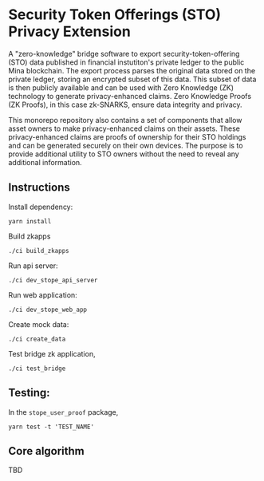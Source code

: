 # Security Token Offerings (STO) Privacy Extension

A "zero-knowledge" bridge software to export security-token-offering (STO) data published in
financial instutiton's private ledger to the public Mina blockchain. The export process parses the
original data stored on the private ledger, storing an encrypted subset of this data. This subset
of data is then publicly available and can be used with Zero Knowledge (ZK) technology to generate
privacy-enhanced claims. Zero Knowledge Proofs (ZK Proofs), in this case zk-SNARKS, ensure data
integrity and privacy.

This monorepo repository also contains a set of components that allow asset owners to make
privacy-enhanced claims on their assets. These privacy-enhanced claims are proofs of ownership for
their STO holdings and can be generated securely on their own devices. The purpose is to provide
additional utility to STO owners without the need to reveal any additional information.

## Instructions

Install dependency:

```
yarn install
```

Build zkapps

```
./ci build_zkapps
```

Run api server:

```
./ci dev_stope_api_server
```

Run web application:

```
./ci dev_stope_web_app
```

Create mock data:

```
./ci create_data
```

Test bridge zk application,

```
./ci test_bridge
```

## Testing:

In the `stope_user_proof` package,

```
yarn test -t 'TEST_NAME'
```

## Core algorithm

TBD
